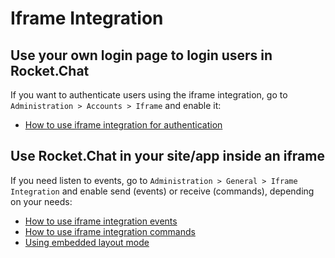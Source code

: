 # Iframe Integration

## Use your own login page to login users in Rocket.Chat

If you want to authenticate users using the iframe integration, go to `Administration > Accounts > Iframe` and enable it:

- [How to use iframe integration for authentication](authentication/)

## Use Rocket.Chat in your site/app inside an iframe

If you need listen to events, go to `Administration > General > Iframe Integration` and enable send (events) or receive (commands), depending on your needs:

- [How to use iframe integration events](events/)
- [How to use iframe integration commands](commands/)
- [Using embedded layout mode](../embedded-layout)
